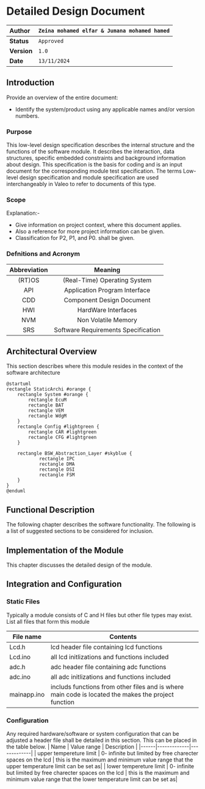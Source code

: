 # Detailed Design Document

| **Author**              | `Zeina mohamed elfar & Jumana mohamed hamed`                                       |
|:------------------------|:-----------------------------------------------------|
| **Status**              | `Approved`                          |
| **Version**             | `1.0`                                                |
| **Date**                | `13/11/2024`                                         |

## Introduction

Provide an overview of the entire document:

* Identify the system/product using any applicable names and/or version numbers.

### Purpose
This low-level design specification describes the internal structure and the functions of the software module. It describes the interaction, data structures, specific embedded constraints and background information about design. This specification is the basis for coding and is an input document for the corresponding module test specification. The terms Low-level design specification and module specification are used interchangeably in Valeo to refer to documents of this type.

### Scope
Explanation:-
* Give information on project context, where this document applies.
* Also a reference for more project information can be given.
* Classification for P2, P1, and P0. shall be given.

### Defnitions and Acronym
| **Abbreviation** |             **Meaning**             |
|:----------------:|:-----------------------------------:|
|      (RT)OS      |    (Real-Time) Operating System     |
|       API        |    Application Program Interface    |
|       CDD        |      Component Design Document      |
|       HWI        |         HardWare Interfaces         |
|       NVM        |         Non Volatile Memory         |
|       SRS        | Software Requirements Specification |

## Architectural Overview

This section describes where this module resides in the context of the software architecture
```plantuml
@startuml
rectangle StaticArchi #orange {
    rectangle System #orange {
        rectangle EcuM
        rectangle BAT
        rectangle VEM
        rectangle WdgM
    }
    rectangle Config #lightgreen {
        rectangle CAR #lightgreen
        rectangle CFG #lightgreen
    }

    rectangle BSW_Abstraction_Layer #skyblue {
            rectangle IPC
            rectangle DMA
            rectangle DSI
            rectangle FSM
    }
}
@enduml

```


## Functional Description
The following chapter describes the software functionality.  The following is a list of suggested sections to be considered for inclusion.

## Implementation of the Module
This chapter discusses the detailed design of the module.

## Integration and Configuration
### Static Files
Typically a module consists of C and H files but other file types may exist. List all files that form this module

| File name | Contents                             |
|-----------|--------------------------------------|
| Lcd.h     | lcd header file containing lcd functions |
| Lcd.ino   | all lcd initlizations and functions included                                     |
| adc.h     | adc header file containing  adc functions |
| adc.ino   | all adc initlizations and functions included |
|mainapp.ino| includs functions from other files and is where main code is located the makes the project function|


### Configuration
Any required hardware/software or system configuration that can be adjusted a header file shall be detailed in this section. This can be placed in the table below.
| Name | Value range | Description |
|------|-------------|-------------|
| upper tempereture limit |  0- infinite but limited by free charecter spaces on the lcd | this is the  maximum and minimum value range that the upper temperature limit can be set as|
| lower tempereture limit |  0- infinite but limited by free charecter spaces on the lcd    | this is the maximum and minimum value range that the lower temperature limit can be set as|

